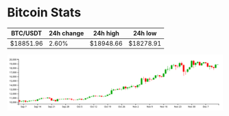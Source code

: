 # Bitcoin Stats

BTC/USDT|24h change|24h high|24h low|
|---|---|---|---|
|$18851.96|2.60%|$18948.66|$18278.91|

<img src="./chart.svg">
